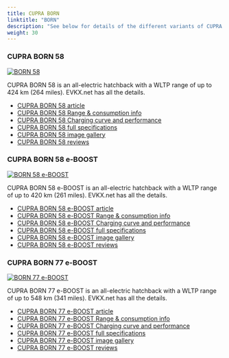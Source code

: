 ```yaml
---
title: CUPRA BORN
linktitle: "BORN"
description: "See below for details of the different variants of CUPRA BORN"
weight: 30
---
```

### CUPRA BORN 58

<a href="/models/cupra/born/born_58/"><img src="https://media.evkx.net/multimedia/models/cupra/born/born_58/main_1_st.jpg" class="img-fluid" alt="BORN 58" ></a>

CUPRA BORN 58 is an all-electric hatchback with a WLTP range of up to 424 km (264 miles). EVKX.net has all the details. 

- [CUPRA BORN 58 article](/models/cupra/born/born_58/)
- [CUPRA BORN 58 Range & consumption info](/models/cupra/born/born_58/rangeandconsumption)
- [CUPRA BORN 58 Charging curve and performance](/models/cupra/born/born_58/chargingcurve)
- [CUPRA BORN 58 full specifications](/models/cupra/born/born_58/specifications)
- [CUPRA BORN 58 image gallery](/models/cupra/born/born_58/gallery)
- [CUPRA BORN 58 reviews](/models/cupra/born/born_58/reviews)

### CUPRA BORN 58 e-BOOST

<a href="/models/cupra/born/born_58_e-boost/"><img src="https://media.evkx.net/multimedia/models/cupra/born/born_58_e-boost/main_1_st.jpg" class="img-fluid" alt="BORN 58 e-BOOST" ></a>

CUPRA BORN 58 e-BOOST is an all-electric hatchback with a WLTP range of up to 420 km (261 miles). EVKX.net has all the details. 

- [CUPRA BORN 58 e-BOOST article](/models/cupra/born/born_58_e-boost/)
- [CUPRA BORN 58 e-BOOST Range & consumption info](/models/cupra/born/born_58_e-boost/rangeandconsumption)
- [CUPRA BORN 58 e-BOOST Charging curve and performance](/models/cupra/born/born_58_e-boost/chargingcurve)
- [CUPRA BORN 58 e-BOOST full specifications](/models/cupra/born/born_58_e-boost/specifications)
- [CUPRA BORN 58 e-BOOST image gallery](/models/cupra/born/born_58_e-boost/gallery)
- [CUPRA BORN 58 e-BOOST reviews](/models/cupra/born/born_58_e-boost/reviews)

### CUPRA BORN 77 e-BOOST

<a href="/models/cupra/born/born_77_e-boost/"><img src="https://media.evkx.net/multimedia/models/cupra/born/born_77_e-boost/main_1_st.jpg" class="img-fluid" alt="BORN 77 e-BOOST" ></a>

CUPRA BORN 77 e-BOOST is an all-electric hatchback with a WLTP range of up to 548 km (341 miles). EVKX.net has all the details. 

- [CUPRA BORN 77 e-BOOST article](/models/cupra/born/born_77_e-boost/)
- [CUPRA BORN 77 e-BOOST Range & consumption info](/models/cupra/born/born_77_e-boost/rangeandconsumption)
- [CUPRA BORN 77 e-BOOST Charging curve and performance](/models/cupra/born/born_77_e-boost/chargingcurve)
- [CUPRA BORN 77 e-BOOST full specifications](/models/cupra/born/born_77_e-boost/specifications)
- [CUPRA BORN 77 e-BOOST image gallery](/models/cupra/born/born_77_e-boost/gallery)
- [CUPRA BORN 77 e-BOOST reviews](/models/cupra/born/born_77_e-boost/reviews)

